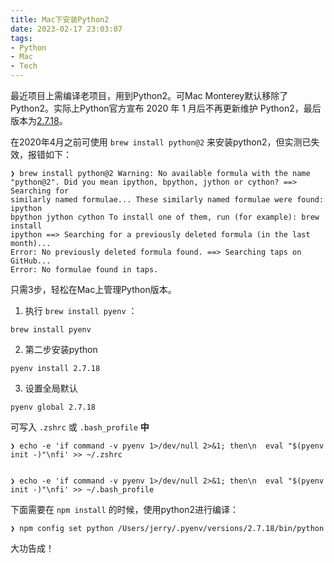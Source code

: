 ```yaml
---
title: Mac下安装Python2
date: 2023-02-17 23:03:07
tags:
- Python
- Mac
- Tech
---
```


最近项目上需编译老项目，用到Python2。可Mac Monterey默认移除了Python2。实际上Python官方宣布 2020 年 1 月后不再更新维护 Python2，最后版本为[2.7.18](https://www.python.org/downloads/release/python-2718/)。

在2020年4月之前可使用 `brew install python@2` 来安装python2，但实测已失效，报错如下：

<!--more-->


```
❯ brew install python@2 Warning: No available formula with the name 
"python@2". Did you mean ipython, bpython, jython or cython? ==> Searching for 
similarly named formulae... These similarly named formulae were found: ipython 
bpython jython cython To install one of them, run (for example): brew install 
ipython ==> Searching for a previously deleted formula (in the last month)... 
Error: No previously deleted formula found. ==> Searching taps on GitHub... 
Error: No formulae found in taps.

```

只需3步，轻松在Mac上管理Python版本。

1.  执行 `brew install pyenv` ：

```
brew install pyenv
```
2. 第二步安装python
```
pyenv install 2.7.18
```
3. 设置全局默认
```
pyenv global 2.7.18
```
可写入 `.zshrc` 或 `.bash_profile` **中**


```
❯ echo -e 'if command -v pyenv 1>/dev/null 2>&1; then\n  eval "$(pyenv init -)"\nfi' >> ~/.zshrc


❯ echo -e 'if command -v pyenv 1>/dev/null 2>&1; then\n  eval "$(pyenv init -)"\nfi' >> ~/.bash_profile
```

下面需要在 `npm install` 的时候，使用python2进行编译：

```
❯ npm config set python /Users/jerry/.pyenv/versions/2.7.18/bin/python
```
大功告成！